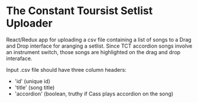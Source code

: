 # The Constant Toursist Setlist Uploader

React/Redux app for uploading a csv file containing a list of songs to a Drag and Drop interface for aranging a setlist.  Since TCT accordion songs involve an instrument switch, those songs are highlighted on the drag and drop interaface.

Input .csv file should have three column headers:
* 'id' (unique id)
* 'title' (song title)
* 'accordion' (boolean, truthy if Cass plays accordion on the song)
